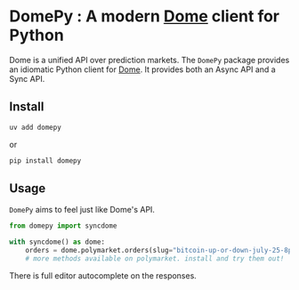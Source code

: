 # DomePy : A modern [Dome](https://domeapi.io/) client for Python

Dome is a unified API over prediction markets. The `DomePy` package provides an idiomatic Python client for [Dome](https://domeapi.io). It provides both an Async API and a Sync API.

## Install
```bash
uv add domepy
```
or
```bash
pip install domepy
```

## Usage
`DomePy` aims to feel just like Dome's API.

```python
from domepy import syncdome

with syncdome() as dome:
    orders = dome.polymarket.orders(slug="bitcoin-up-or-down-july-25-8pm-et")
    # more methods available on polymarket. install and try them out!

```

There is full editor autocomplete on the responses.
